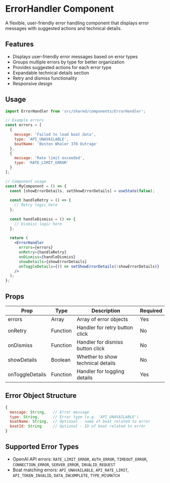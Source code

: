 # ErrorHandler Component

A flexible, user-friendly error handling component that displays error messages with suggested actions and technical details.

## Features

- Displays user-friendly error messages based on error types
- Groups multiple errors by type for better organization
- Provides suggested actions for each error type
- Expandable technical details section
- Retry and dismiss functionality
- Responsive design

## Usage

```jsx
import ErrorHandler from 'src/shared/components/ErrorHandler';

// Example errors
const errors = [
  {
    message: 'Failed to load boat data',
    type: 'API_UNAVAILABLE',
    boatName: 'Boston Whaler 370 Outrage'
  },
  {
    message: 'Rate limit exceeded',
    type: 'RATE_LIMIT_ERROR'
  }
];

// Component usage
const MyComponent = () => {
  const [showErrorDetails, setShowErrorDetails] = useState(false);
  
  const handleRetry = () => {
    // Retry logic here
  };
  
  const handleDismiss = () => {
    // Dismiss logic here
  };
  
  return (
    <ErrorHandler
      errors={errors}
      onRetry={handleRetry}
      onDismiss={handleDismiss}
      showDetails={showErrorDetails}
      onToggleDetails={() => setShowErrorDetails(!showErrorDetails)}
    />
  );
};
```

## Props

| Prop | Type | Description | Required |
|------|------|-------------|----------|
| errors | Array | Array of error objects | Yes |
| onRetry | Function | Handler for retry button click | No |
| onDismiss | Function | Handler for dismiss button click | No |
| showDetails | Boolean | Whether to show technical details | No |
| onToggleDetails | Function | Handler for toggling details | Yes |

## Error Object Structure

```js
{
  message: String,   // Error message
  type: String,      // Error type (e.g. 'API_UNAVAILABLE')
  boatName: String,  // Optional - name of boat related to error
  boatId: String     // Optional - ID of boat related to error
}
```

## Supported Error Types

- OpenAI API errors: `RATE_LIMIT_ERROR`, `AUTH_ERROR`, `TIMEOUT_ERROR`, `CONNECTION_ERROR`, `SERVER_ERROR`, `INVALID_REQUEST`
- Boat matching errors: `API_UNAVAILABLE`, `API_RATE_LIMIT`, `API_TOKEN_INVALID`, `DATA_INCOMPLETE`, `TYPE_MISMATCH`
